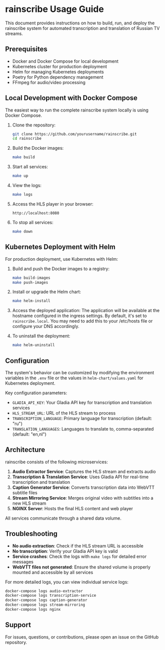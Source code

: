 # rainscribe Usage Guide

This document provides instructions on how to build, run, and deploy the rainscribe system for automated transcription and translation of Russian TV streams.

## Prerequisites

- Docker and Docker Compose for local development
- Kubernetes cluster for production deployment
- Helm for managing Kubernetes deployments
- Poetry for Python dependency management
- FFmpeg for audio/video processing

## Local Development with Docker Compose

The easiest way to run the complete rainscribe system locally is using Docker Compose.

1. Clone the repository:
   ```bash
   git clone https://github.com/yourusername/rainscribe.git
   cd rainscribe
   ```

2. Build the Docker images:
   ```bash
   make build
   ```

3. Start all services:
   ```bash
   make up
   ```

4. View the logs:
   ```bash
   make logs
   ```

5. Access the HLS player in your browser:
   ```
   http://localhost:8080
   ```

6. To stop all services:
   ```bash
   make down
   ```

## Kubernetes Deployment with Helm

For production deployment, use Kubernetes with Helm:

1. Build and push the Docker images to a registry:
   ```bash
   make build-images
   make push-images
   ```

2. Install or upgrade the Helm chart:
   ```bash
   make helm-install
   ```

3. Access the deployed application:
   The application will be available at the hostname configured in the ingress settings. By default, it's set to `rainscribe.local`. You may need to add this to your /etc/hosts file or configure your DNS accordingly.

4. To uninstall the deployment:
   ```bash
   make helm-uninstall
   ```

## Configuration

The system's behavior can be customized by modifying the environment variables in the `.env` file or the values in `helm-chart/values.yaml` for Kubernetes deployment.

Key configuration parameters:

- `GLADIA_API_KEY`: Your Gladia API key for transcription and translation services
- `HLS_STREAM_URL`: URL of the HLS stream to process
- `TRANSCRIPTION_LANGUAGE`: Primary language for transcription (default: "ru")
- `TRANSLATION_LANGUAGES`: Languages to translate to, comma-separated (default: "en,nl")

## Architecture

rainscribe consists of the following microservices:

1. **Audio Extractor Service**: Captures the HLS stream and extracts audio
2. **Transcription & Translation Service**: Uses Gladia API for real-time transcription and translation
3. **Caption Generator Service**: Converts transcription data into WebVTT subtitle files
4. **Stream Mirroring Service**: Merges original video with subtitles into a new HLS stream
5. **NGINX Server**: Hosts the final HLS content and web player

All services communicate through a shared data volume.

## Troubleshooting

- **No audio extraction**: Check if the HLS stream URL is accessible
- **No transcription**: Verify your Gladia API key is valid
- **Service crashes**: Check the logs with `make logs` for detailed error messages
- **WebVTT files not generated**: Ensure the shared volume is properly mounted and accessible by all services

For more detailed logs, you can view individual service logs:
```bash
docker-compose logs audio-extractor
docker-compose logs transcription-service
docker-compose logs caption-generator
docker-compose logs stream-mirroring
docker-compose logs nginx
```

## Support

For issues, questions, or contributions, please open an issue on the GitHub repository. 